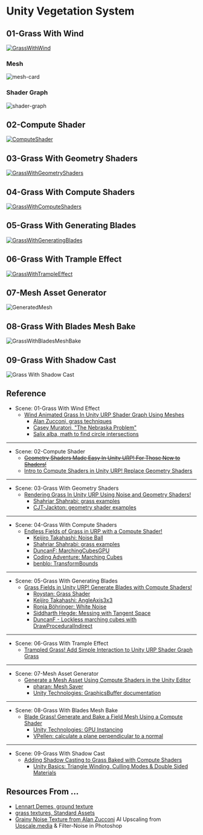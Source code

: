# Unity Vegetation System

## 01-Grass With Wind
[![GrassWithWind](./Assets/Art/Samples/01-cover-vegetation.png)](https://youtu.be/jnDkbWfy9xI)

### Mesh
![mesh-card](./Assets/Art/Samples/mesh-card.png)

### Shader Graph
![shader-graph](./Assets/Art/Samples/shaderGraph.png)

## 02-Compute Shader
[![ComputeShader](./Assets/Art/Samples/02-cover-ComputeShader.png)](https://youtu.be/UIM5r9QLgNg)

## 03-Grass With Geometry Shaders
[![GrassWithGeometryShaders](./Assets/Art/Samples/03-cover-GrassWithGeometryShaders.png)](https://youtu.be/1pL7GS5mEPA)

## 04-Grass With Compute Shaders
[![GrassWithComputeShaders](./Assets/Art/Samples/04-cover-GrassWithComputeShaders.png)](https://youtu.be/ODRMUu2rpNc)

## 05-Grass With Generating Blades
[![GrassWithGeneratingBlades](./Assets/Art/Samples/05-cover-GrassWithGeneratingBlades.png)](https://youtu.be/iCve6qVbe1M)

## 06-Grass With Trample Effect
[![GrassWithTrampleEffect](./Assets/Art/Samples/06-cover-GrassWithTrample.png)](https://youtu.be/T0Ho-X7Sw7c)

## 07-Mesh Asset Generator
![GeneratedMesh](./Assets/Art/Samples/07-cover-MeshAssetGenerator.png)

## 08-Grass With Blades Mesh Bake
![GrassWithBladesMeshBake](./Assets/Art/Samples/08-cover-GrassWithBladesMeshBake.png)

## 09-Grass With Shadow Cast
![Grass With Shadow Cast]()

## Reference
* Scene: 01-Grass With Wind Effect
  * [Wind Animated Grass In Unity URP Shader Graph Using Meshes](https://youtu.be/JDpt9xYaUYc)
    * [Alan Zucconi, grass techniques](https://www.alanzucconi.com/2018/07/28/shader-showcase-saturday-3/#more-9545)
    * [Casey Muratori, "The Nebraska Problem"](https://caseymuratori.com/blog_0011)
    * [Salix alba, math to find circle intersections](https://math.stackexchange.com/questions/256100/how-can-i-find-the-points-at-which-two-circles-intersect)
___
* Scene: 02-Compute Shader
  * ~~[Geometry Shaders Made Easy In Unity URP! For Those New to Shaders!](https://youtu.be/7C-mA08mp8o)~~
  * [Intro to Compute Shaders in Unity URP! Replace Geometry Shaders](https://youtu.be/EB5HiqDl7VE)
___
* Scene: 03-Grass With Geometry Shaders
  * [Rendering Grass In Unity URP Using Noise and Geometry Shaders!](https://youtu.be/YghAbgCN8XA)
    * [Shahriar Shahrabi: grass examples](https://shahriyarshahrabi.medium.com/volumetric-grass-shader-28ebb9f6860b)
    * [CJT-Jackton: geometry shader examples](https://github.com/CJT-Jackton/URP-Geometry-Shader-Example)
___
* Scene: 04-Grass With Compute Shaders
  * [Endless Fields of Grass in URP with a Compute Shader!](https://youtu.be/c1JThTu6-Ok)
    * [Keijiro Takahashi: Noise Ball](https://github.com/keijiro/NoiseBall2)
    * [Shahriar Shahrabi: grass examples](https://shahriyarshahrabi.medium.com/volumetric-grass-shader-28ebb9f6860b)
    * [DuncanF: MarchingCubesGPU](https://gist.github.com/DuncanF/353509dd397ea5f292fa52d1b9b5133d)
    * [Coding Adventure: Marching Cubes](https://youtu.be/M3iI2l0ltbE)
    * [benblo: TransformBounds](https://answers.unity.com/questions/361275/cant-convert-bounds-from-world-coordinates-to-loca.html)
___
* Scene: 05-Grass With Generating Blades
  * [Grass Fields in Unity URP! Generate Blades with Compute Shaders!](https://youtu.be/DeATXF4Szqo)
    * [Roystan: Grass Shader](https://roystan.net/articles/grass-shader/)
    * [Keijiro Takahashi: AngleAxis3x3](https://gist.github.com/keijiro/ee439d5e7388f3aafc5296005c8c3f33)
    * [Ronja Böhringer: White Noise](https://www.ronja-tutorials.com/post/024-white-noise/)
    * [Siddharth Hegde: Messing with Tangent Space](https://www.gamedeveloper.com/programming/messing-with-tangent-space)
    * [DuncanF - Lockless marching cubes with DrawProceduralIndirect](https://gist.github.com/DuncanF/353509dd397ea5f292fa52d1b9b5133d)
___    
* Scene: 06-Grass With Trample Effect
  * [Trampled Grass! Add Simple Interaction to Unity URP Shader Graph Grass](https://youtu.be/AmO7k-Lr0XM)
___
* Scene: 07-Mesh Asset Generator
  * [Generate a Mesh Asset Using Compute Shaders in the Unity Editor](https://youtu.be/AiWCPiGr10o)
    * [pharan: Mesh Saver](https://github.com/pharan/Unity-MeshSaver/blob/master/MeshSaver/Editor/MeshSaverEditor.cs)
    * [Unity Technologies: GraphicsBuffer documentation](https://docs.unity3d.com/2021.3/Documentation/ScriptReference/GraphicsBuffer.html)
___
* Scene: 08-Grass With Blades Mesh Bake
  * [Blade Grass! Generate and Bake a Field Mesh Using a Compute Shader](https://youtu.be/6SFTcDNqwaA)
    * [Unity Technologies: GPU Instancing](https://docs.unity3d.com/Manual/GPUInstancing.html)
    * [VPellen: calculate a plane perpendicular to a normal](https://stackoverflow.com/questions/55464852/how-to-find-a-randomic-vector-orthogonal-to-a-given-vector)
___
* Scene: 09-Grass With Shadow Cast
  * [Adding Shadow Casting to Grass Baked with Compute Shaders](https://youtu.be/IPoHY_yJxMc)
    * [Unity Basics: Triangle Winding, Culling Modes & Double Sided Materials](https://youtu.be/3WWKHt92XKQ)  

## Resources From ... 
  * [Lennart Demes, ground texture](https://ambientcg.com/view?id=Ground003)
  * [grass textures, Standard Assets](https://assetstore.unity.com/packages/essentials/asset-packs/standard-assets-for-unity-2018-4-32351)
  * [Grainy Noise Texture from Alan Zucconi](https://www.alanzucconi.com/2019/10/08/journey-sand-shader-3/) AI Upscaling from [Upscale.media](https://www.upscale.media/) & Filter-Noise in Photoshop
